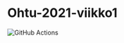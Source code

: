 # Ohtu-2021-viikko1

![GitHub Actions](https://github.com/TanakaAkihiro/ohtu-2021-viikko1/workflows/CI/badge.svg)

